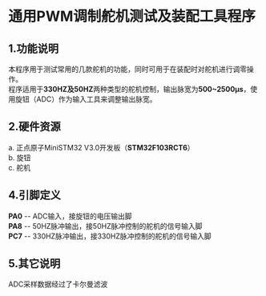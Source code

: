 <!--
 * @Description: Universal Servo Test Tool
 * @Company: Optimus Prime, Inc.
 * @Author: Qijian Lu
 * @Date: 2021-03-23 16:15:08
 * @LastEditors: Qijian Lu
 * @LastEditTime: 2021-03-23 16:33:13
-->
# **通用PWM调制舵机测试及装配工具程序**

## **1.功能说明**
本程序用于测试常用的几款舵机的功能，同时可用于在装配时对舵机进行调零操作。  
程序适用于**330HZ及50HZ**两种类型的舵机控制，输出脉宽为**500~2500μs**，使用旋钮（ADC）作为输入工具来调整输出脉宽。

## **2.硬件资源**
a. 正点原子MiniSTM32 V3.0开发板（**STM32F103RCT6**）  
b. 旋钮  
c. 舵机  

## **4.引脚定义**
**PA0** -- ADC输入，接旋钮的电压输出脚  
**PA8** -- 50HZ脉冲输出，接50HZ脉冲控制的舵机的信号输入脚  
**PC7** -- 330HZ脉冲输出，接330HZ脉冲控制的舵机的信号输入脚  

## **5.其它说明**
ADC采样数据经过了卡尔曼滤波